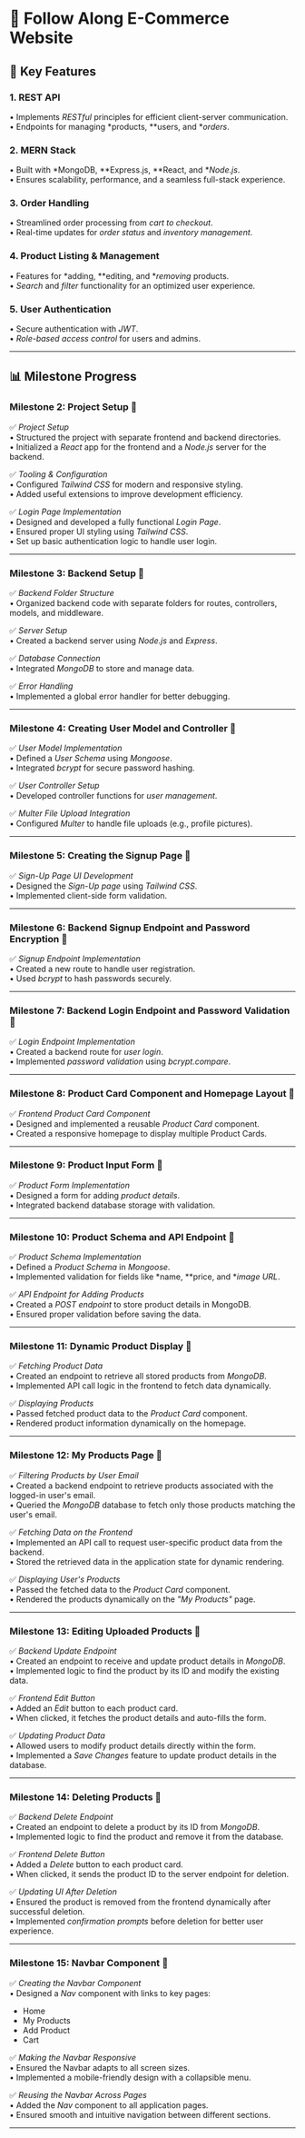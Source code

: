 # 🛒 Follow Along E-Commerce Website  

## 🚀 Key Features  

### 1. REST API  
•⁠  ⁠Implements *RESTful* principles for efficient client-server communication.  
•⁠  ⁠Endpoints for managing *products, **users, and **orders*.  

### 2. MERN Stack  
•⁠  ⁠Built with *MongoDB, **Express.js, **React, and **Node.js*.  
•⁠  ⁠Ensures scalability, performance, and a seamless full-stack experience.  

### 3. Order Handling  
•⁠  ⁠Streamlined order processing from *cart to checkout*.  
•⁠  ⁠Real-time updates for *order status* and *inventory management*.  

### 4. Product Listing & Management  
•⁠  ⁠Features for *adding, **editing, and **removing* products.  
•⁠  ⁠*Search* and *filter* functionality for an optimized user experience.  

### 5. User Authentication  
•⁠  ⁠Secure authentication with *JWT*.  
•⁠  ⁠*Role-based access control* for users and admins.  

---

## 📊 Milestone Progress  

### Milestone 2: Project Setup 🚀  
✅ *Project Setup*  
•⁠  ⁠Structured the project with separate frontend and backend directories.  
•⁠  ⁠Initialized a *React* app for the frontend and a *Node.js* server for the backend.  

✅ *Tooling & Configuration*  
•⁠  ⁠Configured *Tailwind CSS* for modern and responsive styling.  
•⁠  ⁠Added useful extensions to improve development efficiency.  

✅ *Login Page Implementation*  
•⁠  ⁠Designed and developed a fully functional *Login Page*.  
•⁠  ⁠Ensured proper UI styling using *Tailwind CSS*.  
•⁠  ⁠Set up basic authentication logic to handle user login.  

---

### Milestone 3: Backend Setup 🚀  
✅ *Backend Folder Structure*  
•⁠  ⁠Organized backend code with separate folders for routes, controllers, models, and middleware.  

✅ *Server Setup*  
•⁠  ⁠Created a backend server using *Node.js* and *Express*.  

✅ *Database Connection*  
•⁠  ⁠Integrated *MongoDB* to store and manage data.  

✅ *Error Handling*  
•⁠  ⁠Implemented a global error handler for better debugging.  

---

### Milestone 4: Creating User Model and Controller 🚀  
✅ *User Model Implementation*  
•⁠  ⁠Defined a *User Schema* using *Mongoose*.  
•⁠  ⁠Integrated *bcrypt* for secure password hashing.  

✅ *User Controller Setup*  
•⁠  ⁠Developed controller functions for *user management*.  

✅ *Multer File Upload Integration*  
•⁠  ⁠Configured *Multer* to handle file uploads (e.g., profile pictures).  

---

### Milestone 5: Creating the Signup Page 🚀  
✅ *Sign-Up Page UI Development*  
•⁠  ⁠Designed the *Sign-Up page* using *Tailwind CSS*.  
•⁠  ⁠Implemented client-side form validation.  

---

### Milestone 6: Backend Signup Endpoint and Password Encryption 🚀  
✅ *Signup Endpoint Implementation*  
•⁠  ⁠Created a new route to handle user registration.  
•⁠  ⁠Used *bcrypt* to hash passwords securely.  

---

### Milestone 7: Backend Login Endpoint and Password Validation 🚀  
✅ *Login Endpoint Implementation*  
•⁠  ⁠Created a backend route for *user login*.  
•⁠  ⁠Implemented *password validation* using *bcrypt.compare*.  

---

### Milestone 8: Product Card Component and Homepage Layout 🚀  
✅ *Frontend Product Card Component*  
•⁠  ⁠Designed and implemented a reusable *Product Card* component.  
•⁠  ⁠Created a responsive homepage to display multiple Product Cards.  

---

### Milestone 9: Product Input Form 🚀  
✅ *Product Form Implementation*  
•⁠  ⁠Designed a form for adding *product details*.  
•⁠  ⁠Integrated backend database storage with validation.  

---

### Milestone 10: Product Schema and API Endpoint 🚀  
✅ *Product Schema Implementation*  
•⁠  ⁠Defined a *Product Schema* in *Mongoose*.  
•⁠  ⁠Implemented validation for fields like *name, **price, and **image URL*.  

✅ *API Endpoint for Adding Products*  
•⁠  ⁠Created a *POST endpoint* to store product details in MongoDB.  
•⁠  ⁠Ensured proper validation before saving the data.  

---

### Milestone 11: Dynamic Product Display 🚀  
✅ *Fetching Product Data*  
•⁠  ⁠Created an endpoint to retrieve all stored products from *MongoDB*.  
•⁠  ⁠Implemented API call logic in the frontend to fetch data dynamically.  

✅ *Displaying Products*  
•⁠  ⁠Passed fetched product data to the *Product Card* component.  
•⁠  ⁠Rendered product information dynamically on the homepage.  

---

### Milestone 12: My Products Page 🚀  
✅ *Filtering Products by User Email*  
•⁠  ⁠Created a backend endpoint to retrieve products associated with the logged-in user's email.  
•⁠  ⁠Queried the *MongoDB* database to fetch only those products matching the user's email.  

✅ *Fetching Data on the Frontend*  
•⁠  ⁠Implemented an API call to request user-specific product data from the backend.  
•⁠  ⁠Stored the retrieved data in the application state for dynamic rendering.  

✅ *Displaying User's Products*  
•⁠  ⁠Passed the fetched data to the *Product Card* component.  
•⁠  ⁠Rendered the products dynamically on the *"My Products"* page.  

---

### Milestone 13: Editing Uploaded Products 🚀  
✅ *Backend Update Endpoint*  
•⁠  ⁠Created an endpoint to receive and update product details in *MongoDB*.  
•⁠  ⁠Implemented logic to find the product by its ID and modify the existing data.  

✅ *Frontend Edit Button*  
•⁠  ⁠Added an *Edit* button to each product card.  
•⁠  ⁠When clicked, it fetches the product details and auto-fills the form.  

✅ *Updating Product Data*  
•⁠  ⁠Allowed users to modify product details directly within the form.  
•⁠  ⁠Implemented a *Save Changes* feature to update product details in the database.  

---

### Milestone 14: Deleting Products 🚀  
✅ *Backend Delete Endpoint*  
•⁠  ⁠Created an endpoint to delete a product by its ID from *MongoDB*.  
•⁠  ⁠Implemented logic to find the product and remove it from the database.  

✅ *Frontend Delete Button*  
•⁠  ⁠Added a *Delete* button to each product card.  
•⁠  ⁠When clicked, it sends the product ID to the server endpoint for deletion.  

✅ *Updating UI After Deletion*  
•⁠  ⁠Ensured the product is removed from the frontend dynamically after successful deletion.  
•⁠  ⁠Implemented *confirmation prompts* before deletion for better user experience.  

---

### Milestone 15: Navbar Component 🚀  
✅ *Creating the Navbar Component*  
•⁠  ⁠Designed a *Nav* component with links to key pages:  
  - Home  
  - My Products  
  - Add Product  
  - Cart  

✅ *Making the Navbar Responsive*  
•⁠  ⁠Ensured the Navbar adapts to all screen sizes.  
•⁠  ⁠Implemented a mobile-friendly design with a collapsible menu.  

✅ *Reusing the Navbar Across Pages*  
•⁠  ⁠Added the *Nav* component to all application pages.  
•⁠  ⁠Ensured smooth and intuitive navigation between different sections.  

---
